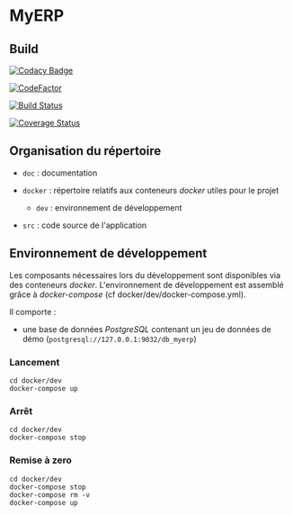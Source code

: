# MyERP

## Build

[![Codacy Badge](https://api.codacy.com/project/badge/Grade/16f296c3c8ef44cf910693190f4fc373)](https://app.codacy.com/app/Vawi/Projet_9?utm_source=github.com&utm_medium=referral&utm_content=Vawi/Projet_9&utm_campaign=Badge_Grade_Dashboard)

[![CodeFactor](https://www.codefactor.io/repository/github/vawi/projet_9/badge)](https://www.codefactor.io/repository/github/vawi/projet_9)

[![Build Status](https://travis-ci.org/Vawi/Projet_9.svg?branch=master)](https://travis-ci.org/Vawi/Projet_9)

[![Coverage Status](https://coveralls.io/repos/github/Vawi/Projet_9/badge.svg?branch=master)](https://coveralls.io/github/Vawi/Projet_9?branch=master)

## Organisation du répertoire

*   `doc` : documentation

*   `docker` : répertoire relatifs aux conteneurs _docker_ utiles pour le projet

    *   `dev` : environnement de développement
    
*   `src` : code source de l'application

## Environnement de développement

Les composants nécessaires lors du développement sont disponibles via des conteneurs _docker_.
L'environnement de développement est assemblé grâce à _docker-compose_
(cf docker/dev/docker-compose.yml).

Il comporte :

*   une base de données _PostgreSQL_ contenant un jeu de données de démo (`postgresql://127.0.0.1:9032/db_myerp`)

### Lancement

    cd docker/dev
    docker-compose up

### Arrêt

    cd docker/dev
    docker-compose stop

### Remise à zero

    cd docker/dev
    docker-compose stop
    docker-compose rm -v
    docker-compose up
